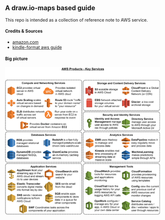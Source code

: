 ## A draw.io-maps based guide

This repo is intended as a collection of reference note to AWS service.

#### Credits & Sources

- [amazon.com](https://amazon.com)
- [kindle-format aws guide](https://www.amazon.com/Amazon-Web-Services/e/B007R6MVQ6)

#### Big picture
![Big picture](./images/aws_1.0_big_picture.png)
